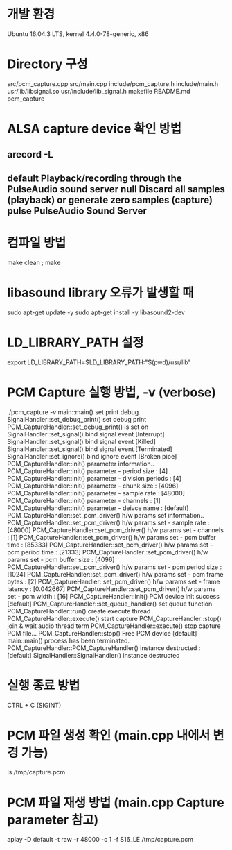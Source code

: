 # 개발 환경
Ubuntu 16.04.3 LTS, kernel 4.4.0-78-generic, x86

# Directory 구성
src/pcm_capture.cpp
src/main.cpp
include/pcm_capture.h
include/main.h
usr/lib/libsignal.so
usr/include/lib_signal.h
makefile
README.md
pcm_capture

# ALSA capture device 확인 방법
arecord -L
-------------------------------------------------------------------------------------
default
    Playback/recording through the PulseAudio sound server
null
    Discard all samples (playback) or generate zero samples (capture)
pulse
    PulseAudio Sound Server
-------------------------------------------------------------------------------------

# 컴파일 방법
make clean ; make

# libasound library 오류가 발생할 때
sudo apt-get update -y
sudo apt-get install -y libasound2-dev

# LD_LIBRARY_PATH 설정
export LD_LIBRARY_PATH=$LD_LIBRARY_PATH:"$(pwd)/usr/lib"

# PCM Capture 실행 방법, -v (verbose)
 ./pcm_capture -v
main::main() set print debug
SignalHandler::set_debug_print() set debug print
PCM_CaptureHandler::set_debug_print() is set on
SignalHandler::set_signal() bind signal event [Interrupt]
SignalHandler::set_signal() bind signal event [Killed]
SignalHandler::set_signal() bind signal event [Terminated]
SignalHandler::set_ignore() bind ignore event [Broken pipe]
PCM_CaptureHandler::init() parameter information..
PCM_CaptureHandler::init() parameter - period size      : [4]
PCM_CaptureHandler::init() parameter - division periods : [4]
PCM_CaptureHandler::init() parameter - chunk size       : [4096]
PCM_CaptureHandler::init() parameter - sample rate      : [48000]
PCM_CaptureHandler::init() parameter - channels         : [1]
PCM_CaptureHandler::init() parameter - deivce name      : [default]
PCM_CaptureHandler::set_pcm_driver() h/w params set information..
PCM_CaptureHandler::set_pcm_driver() h/w params set - sample rate     : [48000]
PCM_CaptureHandler::set_pcm_driver() h/w params set - channels        : [1]
PCM_CaptureHandler::set_pcm_driver() h/w params set - pcm buffer time : [85333]
PCM_CaptureHandler::set_pcm_driver() h/w params set - pcm period time : [21333]
PCM_CaptureHandler::set_pcm_driver() h/w params set - pcm buffer size : [4096]
PCM_CaptureHandler::set_pcm_driver() h/w params set - pcm period size : [1024]
PCM_CaptureHandler::set_pcm_driver() h/w params set - pcm frame bytes : [2]
PCM_CaptureHandler::set_pcm_driver() h/w params set - frame latency   : [0.042667]
PCM_CaptureHandler::set_pcm_driver() h/w params set - pcm width       : [16]
PCM_CaptureHandler::init() PCM device init success [default]
PCM_CaptureHandler::set_queue_handler() set queue function
PCM_CaptureHandler::run() create execute thread
PCM_CaptureHandler::execute() start capture
PCM_CaptureHandler::stop() join & wait audio thread term
PCM_CaptureHandler::execute() stop capture PCM file...
PCM_CaptureHandler::stop() Free PCM device [default]
main::main() process has been terminated.
PCM_CaptureHandler::PCM_CaptureHandler() instance destructed : [default]
SignalHandler::SignalHandler() instance destructed

# 실행 종료 방법
CTRL + C (SIGINT)

# PCM 파일 생성 확인 (main.cpp 내에서 변경 가능)
ls /tmp/capture.pcm 

# PCM 파일 재생 방법 (main.cpp Capture parameter 참고)
aplay -D default -t raw -r 48000 -c 1 -f S16_LE /tmp/capture.pcm

